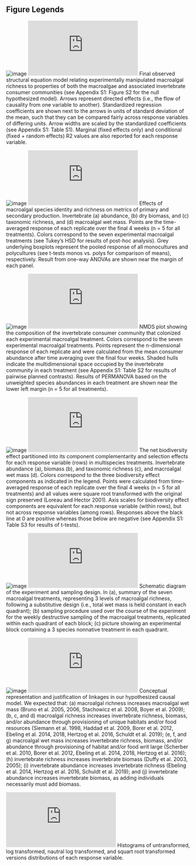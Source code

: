 ## Figure Legends

![image](https://user-images.githubusercontent.com/11825056/167866985-0133bb6f-d997-425d-a81e-77e5c0401ff2.png)
[![Figure_1.pdf](https://github.com/apramus/seaweed-biodiversity-effects/blob/main/figures/Figure_1.pdf)](https://github.com/apramus/seaweed-biodiversity-effects/blob/main/figures/Figure_1.pdf) Final observed structural equation model relating experimentally manipulated macroalgal richness to properties of both the macroalgae and associated invertebrate consumer communities (see Appendix S1: Figure S2 for the null hypothesized model). Arrows represent directed effects (i.e., the flow of causality from one variable to another). Standardized regression coefficients are shown next to the arrows in units of standard deviation of the mean, such that they can be compared fairly across response variables of differing units. Arrow widths are scaled by the standardized coefficients (see Appendix S1: Table S1). Marginal (fixed effects only) and conditional (fixed + random effects) R2 values are also reported for each response variable. 

![image](https://user-images.githubusercontent.com/11825056/167867240-5364b840-a76b-4cbb-a8bc-1573a5cffd7b.png)
[![Figure_2.pdf](https://github.com/apramus/seaweed-biodiversity-effects/blob/main/figures/Figure_2.pdf)](https://github.com/apramus/seaweed-biodiversity-effects/blob/main/figures/Figure_2.pdf) Effects of macroalgal species identity and richness on metrics of primary and secondary production. Invertebrate (a) abundance, (b) dry biomass, and (c) taxonomic richness, and (d) macroalgal wet mass. Points are the time-averaged response of each replicate over the final 4 weeks (n = 5 for all treatments). Colors correspond to the seven experimental macroalgal treatments (see Tukey’s HSD for results of post-hoc analysis). Grey underlying boxplots represent the pooled response of all monocultures and polycultures (see t-tests monos vs. polys for comparison of means), respectively. Result from one-way ANOVAs are shown near the margin of each panel.

![image](https://user-images.githubusercontent.com/11825056/167867379-08b50cee-4619-4db9-bd27-230ac9013769.png)
[![Figure_3.pdf](https://github.com/apramus/seaweed-biodiversity-effects/blob/main/figures/Figure_3.pdf)](https://github.com/apramus/seaweed-biodiversity-effects/blob/main/figures/Figure_3.pdf) NMDS plot showing the composition of the invertebrate consumer community that colonized each experimental macroalgal treatment. Colors correspond to the seven experimental macroalgal treatments. Points represent the n-dimensional response of each replicate and were calculated from the mean consumer abundance after time averaging over the final four weeks. Shaded hulls indicate the multidimensional space occupied by the invertebrate community in each treatment (see Appendix S1: Table S2 for results of pairwise planned contrasts). Results of PERMANOVA based on the unweighted species abundances in each treatment are shown near the lower left margin (n = 5 for all treatments).

![image](https://user-images.githubusercontent.com/11825056/167867480-1c80b5fc-592f-4023-a4dc-97d3c44a5bcf.png)
[![Figure_4.pdf](https://github.com/apramus/seaweed-biodiversity-effects/blob/main/figures/Figure_4.pdf)](https://github.com/apramus/seaweed-biodiversity-effects/blob/main/figures/Figure_4.pdf) The net biodiversity effect partitioned into its component complementarity and selection effects for each response variable (rows) in multispecies treatments. Invertebrate abundance (a), biomass (b), and taxonomic richness (c), and macroalgal wet mass (d). Colors correspond to the three biodiversity effect components as indicated in the legend. Points were calculated from time-averaged response of each replicate over the final 4 weeks (n = 5 for all treatments) and all values were square root transformed with the original sign preserved (Loreau and Hector 2001). Axis scales for biodiversity effect components are equivalent for each response variable (within rows), but not across response variables (among rows). Responses above the black line at 0 are positive whereas those below are negative (see Appendix S1: Table S3 for results of t-tests).

![image](https://user-images.githubusercontent.com/11825056/167867729-370f8b90-b980-40c2-9e7b-a63b0c895aef.png)
[![Figure_S1.pdf](https://github.com/apramus/seaweed-biodiversity-effects/blob/main/figures/Figure_S1.pdf)](https://github.com/apramus/seaweed-biodiversity-effects/blob/main/figures/Figure_S1.pdf) Schematic diagram of the experiment and sampling design. In (a), summary of the seven macroalgal treatments, representing 3 levels of macroalgal richness, following a substitutive design (i.e., total wet mass is held constant in each quadrant); (b) sampling procedure used over the course of the experiment for the weekly destructive sampling of the macroalgal treatments, replicated within each quadrant of each block; (c) picture showing an experimental block containing a 3 species nonnative treatment in each quadrant.

![image](https://user-images.githubusercontent.com/11825056/167867809-a86a357a-20d1-4785-8901-9e6e0ed2c2eb.png)
[![Figure_S2.pdf](https://github.com/apramus/seaweed-biodiversity-effects/blob/main/figures/Figure_S2.pdf)](https://github.com/apramus/seaweed-biodiversity-effects/blob/main/figures/Figure_S2.pdf) Conceptual representation and justification of linkages in our hypothesized causal model. We expected that: (a) macroalgal richness increases macroalgal wet mass (Bruno et al. 2005, 2006, Stachowicz et al. 2008, Boyer et al. 2009); (b, c, and d) macroalgal richness increases invertebrate richness, biomass, and/or abundance through provisioning of unique habitats and/or food resources (Siemann et al. 1998, Haddad et al. 2009, Borer et al. 2012, Ebeling et al. 2014, 2018, Hertzog et al. 2016, Schuldt et al. 2019); (e, f, and g) macroalgal wet mass increases invertebrate richness, biomass, and/or abundance through provisioning of habitat and/or food writ large (Scherber et al. 2010, Borer et al. 2012, Ebeling et al. 2014, 2018, Hertzog et al. 2016); (h) invertebrate richness increases invertebrate biomass (Duffy et al. 2003, 2005); (i) invertebrate abundance increases invertebrate richness (Ebeling et al. 2014, Hertzog et al. 2016, Schuldt et al. 2019); and (j) invertebrate abundance increases invertebrate biomass, as adding individuals necessarily must add biomass.

[![histograms-of-response-distributions.pdf](https://github.com/apramus/seaweed-biodiversity-effects/blob/main/figures/histograms-of-response-distributions.pdf)](https://github.com/apramus/seaweed-biodiversity-effects/blob/main/figures/histograms-of-response-distributions.pdf) Histograms of untransformed, log transformed, nautral log transformed, and squart root transformed versions distributions of each response variable.
